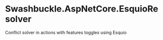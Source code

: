 # Swashbuckle.AspNetCore.EsquioResolver
Conflict solver in actions with features toggles using Esquio
